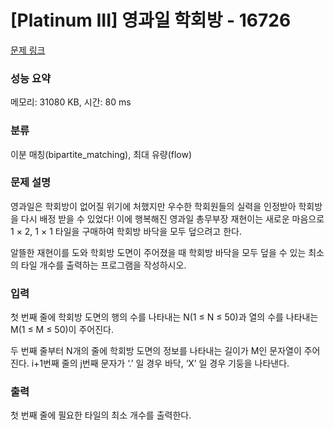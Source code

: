 # [Platinum III] 영과일 학회방 - 16726 

[문제 링크](https://www.acmicpc.net/problem/16726) 

### 성능 요약

메모리: 31080 KB, 시간: 80 ms

### 분류

이분 매칭(bipartite_matching), 최대 유량(flow)

### 문제 설명

<p>영과일은 학회방이 없어질 위기에 처했지만 우수한 학회원들의 실력을 인정받아 학회방을 다시 배정 받을 수 있었다! 이에 행복해진 영과일 총무부장 재현이는 새로운 마음으로 1 × 2, 1 × 1 타일을 구매하여 학회방 바닥을 모두 덮으려고 한다.</p>

<p>알뜰한 재현이를 도와 학회방 도면이 주어졌을 때 학회방 바닥을 모두 덮을 수 있는 최소의 타일 개수를 출력하는 프로그램을 작성하시오.</p>

### 입력 

 <p>첫 번째 줄에 학회방 도면의 행의 수를 나타내는 N(1 ≤ N ≤ 50)과 열의 수를 나타내는 M(1 ≤ M ≤ 50)이 주어진다.</p>

<p>두 번째 줄부터 N개의 줄에 학회방 도면의 정보를 나타내는 길이가 M인 문자열이 주어진다. i+1번째 줄의 j번째 문자가 ‘.’ 일 경우 바닥, ‘X’ 일 경우 기둥을 나타낸다.</p>

### 출력 

 <p>첫 번째 줄에 필요한 타일의 최소 개수를 출력한다.</p>

